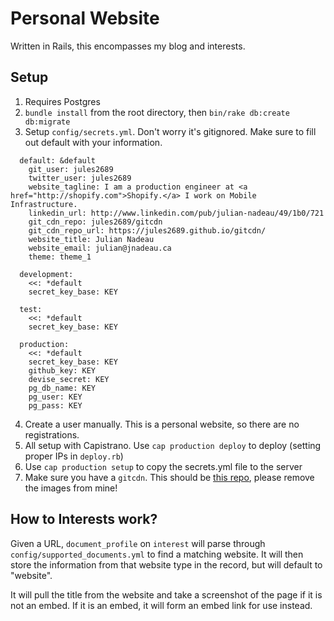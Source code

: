 Personal Website
=== 

Written in Rails, this encompasses my blog and interests.

## Setup

1. Requires Postgres
2. `bundle install` from the root directory, then `bin/rake db:create db:migrate`
3. Setup `config/secrets.yml`. Don't worry it's gitignored. Make sure to fill out default with your information.
```
  default: &default
    git_user: jules2689
    twitter_user: jules2689
    website_tagline: I am a production engineer at <a href="http://shopify.com">Shopify.</a> I work on Mobile Infrastructure.
    linkedin_url: http://www.linkedin.com/pub/julian-nadeau/49/1b0/721
    git_cdn_repo: jules2689/gitcdn
    git_cdn_repo_url: https://jules2689.github.io/gitcdn/
    website_title: Julian Nadeau
    website_email: julian@jnadeau.ca
    theme: theme_1

  development:
    <<: *default
    secret_key_base: KEY

  test:
    <<: *default
    secret_key_base: KEY

  production:
    <<: *default
    secret_key_base: KEY
    github_key: KEY
    devise_secret: KEY
    pg_db_name: KEY
    pg_user: KEY
    pg_pass: KEY
```
4. Create a user manually. This is a personal website, so there are no registrations.
5. All setup with Capistrano. Use `cap production deploy` to deploy (setting proper IPs in `deploy.rb`)
6. Use `cap production setup` to copy the secrets.yml file to the server
7. Make sure you have a `gitcdn`. This should be [this repo](https://github.com/jules2689/gitcdn), please remove the images from mine!

## How to Interests work?

Given a URL, `document_profile` on `interest` will parse through `config/supported_documents.yml` to find a matching website. It will then store the information from that website type in the record, but will default to "website".

It will pull the title from the website and take a screenshot of the page if it is not an embed. If it is an embed, it will form an embed link for use instead.
